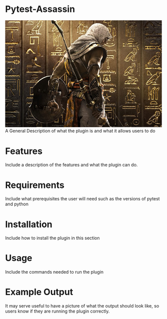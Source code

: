 # Pytest-Assassin
  ![](Images/assassinpic.jpg)
  A General Description of what the plugin is and what it allows users to do

# Features
  Include a description of the features and what the plugin can do.

# Requirements
  Include what prerequisites the user will need such as the versions of pytest
  and python

# Installation
  Include how to install the plugin in this section

# Usage
  Include the commands needed to run the plugin

# Example Output
  It may serve useful to have a picture of what the output should look like,
  so users know if they are running the plugin correctly.
